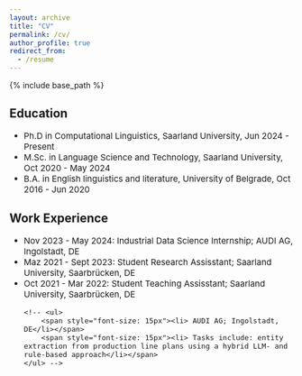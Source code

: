 ```yaml
---
layout: archive
title: "CV"
permalink: /cv/
author_profile: true
redirect_from:
  - /resume
---
```


{% include base_path %}

## Education
<ul style="font-size: 15px">
    <li> Ph.D in Computational Linguistics, Saarland University, Jun 2024 - Present</li>
    <li> M.Sc. in Language Science and Technology, Saarland University, Oct 2020 - May 2024</li>
    <li> B.A. in English linguistics and literature, University of Belgrade, Oct 2016 - Jun 2020</li>
</ul>


## Work Experience
<ul style="font-size: 15px">
    <li> Nov 2023 - May 2024: Industrial Data Science Internship; AUDI AG, Ingolstadt, DE</li>
    <li> Maz 2021 - Sept 2023: Student Research Assisstant; Saarland University, Saarbrücken, DE</li>
    <li> Oct 2021 - Mar 2022: Student Teaching Assisstant; Saarland University, Saarbrücken, DE</li>


    <!-- <ul>
        <span style="font-size: 15px"><li> AUDI AG; Ingolstadt, DE</li></span>
        <span style="font-size: 15px"><li> Tasks include: entity extraction from production line plans using a hybrid LLM- and rule-based approach</li></span>
    </ul> -->
</ul>
